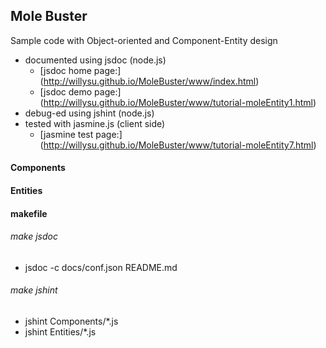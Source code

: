 ## Mole Buster

Sample code with Object-oriented and Component-Entity design

- documented using jsdoc (node.js)
  * [jsdoc home page:] (http://willysu.github.io/MoleBuster/www/index.html)
  * [jsdoc demo page:] (http://willysu.github.io/MoleBuster/www/tutorial-moleEntity1.html)
- debug-ed using jshint (node.js)
- tested with jasmine.js (client side)
  * [jasmine test page:] (http://willysu.github.io/MoleBuster/www/tutorial-moleEntity7.html)

#### Components

#### Entities

#### makefile

###### make jsdoc
- jsdoc -c docs/conf.json README.md

###### make jshint
- jshint Components/*.js
- jshint Entities/*.js
